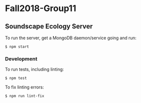 # Fall2018-Group11
## Soundscape Ecology Server

To run the server, get a MongoDB daemon/service going and run:
```
$ npm start
```

### Development
To run tests, including linting:
```
$ npm test
```

To fix linting errors:
```
$ npm run lint-fix
```
